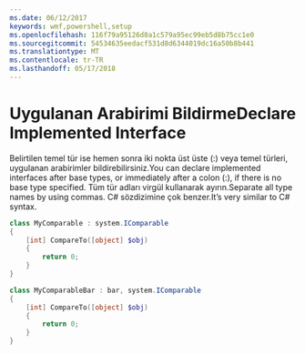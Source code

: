 ```yaml
---
ms.date: 06/12/2017
keywords: wmf,powershell,setup
ms.openlocfilehash: 116f79a95126d0a1c579a95ec99eb5d8b75cc1e0
ms.sourcegitcommit: 54534635eedacf531d8d6344019dc16a50b8b441
ms.translationtype: MT
ms.contentlocale: tr-TR
ms.lasthandoff: 05/17/2018
---
```

# <a name="declare-implemented-interface"></a><span data-ttu-id="4738d-102">Uygulanan Arabirimi Bildirme</span><span class="sxs-lookup"><span data-stu-id="4738d-102">Declare Implemented Interface</span></span>

<span data-ttu-id="4738d-103">Belirtilen temel tür ise hemen sonra iki nokta üst üste (:) veya temel türleri, uygulanan arabirimler bildirebilirsiniz.</span><span class="sxs-lookup"><span data-stu-id="4738d-103">You can declare implemented interfaces after base types, or immediately after a colon (:), if there is no base type specified.</span></span> <span data-ttu-id="4738d-104">Tüm tür adları virgül kullanarak ayırın.</span><span class="sxs-lookup"><span data-stu-id="4738d-104">Separate all type names by using commas.</span></span> <span data-ttu-id="4738d-105">C# sözdizimine çok benzer.</span><span class="sxs-lookup"><span data-stu-id="4738d-105">It’s very similar to C# syntax.</span></span>

```powershell
class MyComparable : system.IComparable
{
    [int] CompareTo([object] $obj)
    {
        return 0;
    }
}

class MyComparableBar : bar, system.IComparable
{
    [int] CompareTo([object] $obj)
    {
        return 0;
    }
}
```
